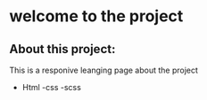 # welcome to the project
## About  this project:
This  is a responive leanging page about the project
- Html
-css
-scss
